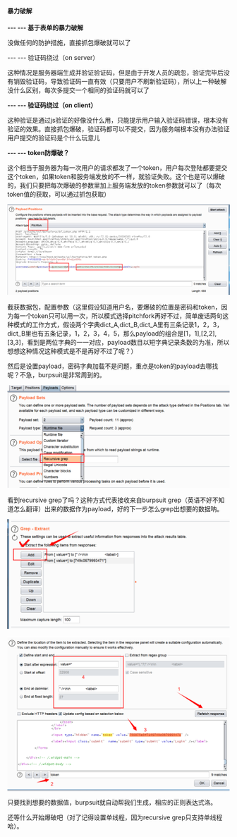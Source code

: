 #### 暴力破解

**--- --- 基于表单的暴力破解**

没做任何的防护措施，直接抓包爆破就可以了

--- --- 验证码绕过（on server）

这种情况是服务器端生成并验证验证码，但是由于开发人员的疏忽，验证完毕后没有销毁验证码，导致验证码一直有效（只要用户不刷新验证码），所以上一种破解没什么区别，每次多提交一个相同的验证码就可以了

**--- --- 验证码绕过（on client）**

这种验证是通过js验证的好像没什么用，只能提示用户输入验证码错误，根本没有验证的效果。直接抓包爆破，验证码都可以不提交，因为服务端根本没有办法验证用户提交的验证码是个什么玩意儿

**--- --- token防爆破？**

这个相当于服务器为每一次用户的请求都发了一个token，用户每次登陆都要提交这个token，如果token和服务端发放的不一样，就验证失败。这个也是可以爆破的，我们只要把每次爆破的参数里加上服务端发放的token参数就可以了（每次token值的获取，可以通过抓包获取）

![](https://github.com/Binary-ZRJ/Binary-ZRJ.github.io/blob/master/blog_photos/pika_2/2.png?raw=true)

截获数据包，配置参数（这里假设知道用户名，要爆破的位置是密码和token，因为每一个token只可以用一次，所以模式选择pitchfork再好不过，简单废话两句这种模式的工作方式，假设两个字典dict_A,dict_B,dict_A里有三条记录1，2，3，dict_B里也有五条记录，1，2，3，4，5，那么payload的组合是[1，1],[2,2],[3,3]，看到是两位字典的一一对应，payload数目以短字典记录条数的为准，所以想想这种情况这种模式是不是再好不过了呢？）

然后是设置payload，密码字典加载不是问题，重点是token的payload去哪找呢？不急，burpsuit是非常周到的。

![](https://github.com/Binary-ZRJ/Binary-ZRJ.github.io/blob/master/blog_photos/pika_2/3.png?raw=true)

看到recursive grep了吗？这种方式代表接收来自burpsuit  grep（英语不好不知道怎么翻译）出来的数据作为payload，好的下一步怎么grep出想要的数据呐。

![](https://github.com/Binary-ZRJ/Binary-ZRJ.github.io/blob/master/blog_photos/pika_2/4.png?raw=true)

![](https://github.com/Binary-ZRJ/Binary-ZRJ.github.io/blob/master/blog_photos/pika_2/5.png?raw=true)

只要找到想要的数据值，burpsuit就自动帮我们生成，相应的正则表达式洛。

还等什么开始爆破吧（对了记得设置单线程，因为recursive grep只支持单线程哈）。